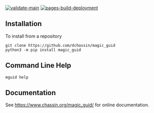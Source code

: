 [![validate-main](https://github.com/dchassin/magic_guid/actions/workflows/validate-main.yml/badge.svg)](https://github.com/dchassin/magic_guid/actions/workflows/validate-main.yml)
[![pages-build-deployment](https://github.com/dchassin/magic_guid/actions/workflows/pages/pages-build-deployment/badge.svg)](https://github.com/dchassin/magic_guid/actions/workflows/pages/pages-build-deployment)

Installation
------------

To install from a repository

~~~
git clone https://github.com/dchassin/magic_guid
python3 -m pip install magic_guid
~~~

Command Line Help
-----------------

~~~
mguid help
~~~

Documentation
-------------

See https://www.chassin.org/magic_guid/ for online documentation.
